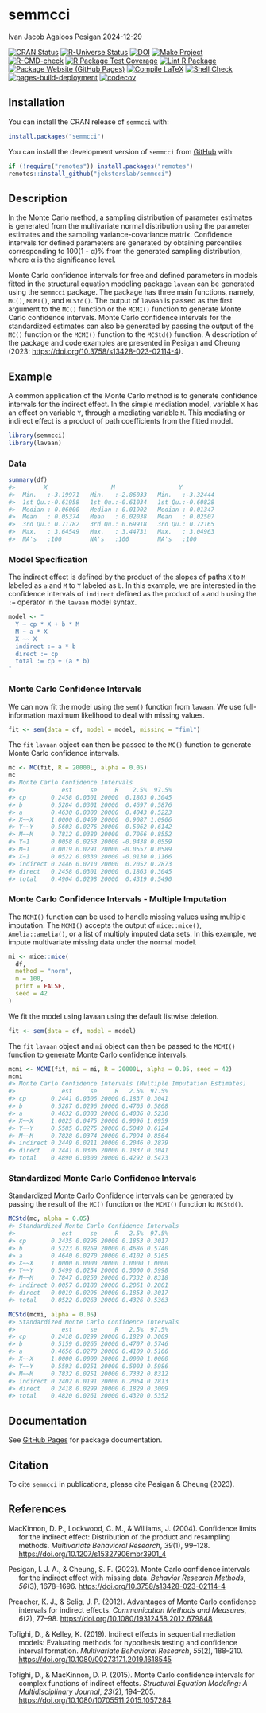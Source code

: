 semmcci
================
Ivan Jacob Agaloos Pesigan
2024-12-29

<!-- README.md is generated from .setup/readme/README.Rmd. Please edit that file -->

<!-- badges: start -->

[![CRAN
Status](https://www.r-pkg.org/badges/version/semmcci)](https://cran.r-project.org/package=semmcci)
[![R-Universe
Status](https://jeksterslab.r-universe.dev/badges/semmcci)](https://jeksterslab.r-universe.dev/semmcci)
[![DOI](https://zenodo.org/badge/DOI/10.3758/s13428-023-02114-4.svg)](https://doi.org/10.3758/s13428-023-02114-4)
[![Make
Project](https://github.com/jeksterslab/semmcci/actions/workflows/make.yml/badge.svg)](https://github.com/jeksterslab/semmcci/actions/workflows/make.yml)
[![R-CMD-check](https://github.com/jeksterslab/semmcci/actions/workflows/check-full.yml/badge.svg)](https://github.com/jeksterslab/semmcci/actions/workflows/check-full.yml)
[![R Package Test
Coverage](https://github.com/jeksterslab/semmcci/actions/workflows/test-coverage.yml/badge.svg)](https://github.com/jeksterslab/semmcci/actions/workflows/test-coverage.yml)
[![Lint R
Package](https://github.com/jeksterslab/semmcci/actions/workflows/lint.yml/badge.svg)](https://github.com/jeksterslab/semmcci/actions/workflows/lint.yml)
[![Package Website (GitHub
Pages)](https://github.com/jeksterslab/semmcci/actions/workflows/pkgdown-gh-pages.yml/badge.svg)](https://github.com/jeksterslab/semmcci/actions/workflows/pkgdown-gh-pages.yml)
[![Compile
LaTeX](https://github.com/jeksterslab/semmcci/actions/workflows/latex.yml/badge.svg)](https://github.com/jeksterslab/semmcci/actions/workflows/latex.yml)
[![Shell
Check](https://github.com/jeksterslab/semmcci/actions/workflows/shellcheck.yml/badge.svg)](https://github.com/jeksterslab/semmcci/actions/workflows/shellcheck.yml)
[![pages-build-deployment](https://github.com/jeksterslab/semmcci/actions/workflows/pages/pages-build-deployment/badge.svg)](https://github.com/jeksterslab/semmcci/actions/workflows/pages/pages-build-deployment)
[![codecov](https://codecov.io/gh/jeksterslab/semmcci/branch/main/graph/badge.svg?token=KVLUET3DJ6)](https://codecov.io/gh/jeksterslab/semmcci)
<!-- badges: end -->

## Installation

You can install the CRAN release of `semmcci` with:

``` r
install.packages("semmcci")
```

You can install the development version of `semmcci` from
[GitHub](https://github.com/jeksterslab/semmcci) with:

``` r
if (!require("remotes")) install.packages("remotes")
remotes::install_github("jeksterslab/semmcci")
```

## Description

In the Monte Carlo method, a sampling distribution of parameter
estimates is generated from the multivariate normal distribution using
the parameter estimates and the sampling variance-covariance matrix.
Confidence intervals for defined parameters are generated by obtaining
percentiles corresponding to 100(1 - α)% from the generated sampling
distribution, where α is the significance level.

Monte Carlo confidence intervals for free and defined parameters in
models fitted in the structural equation modeling package `lavaan` can
be generated using the `semmcci` package. The package has three main
functions, namely, `MC()`, `MCMI()`, and `MCStd()`. The output of
`lavaan` is passed as the first argument to the `MC()` function or the
`MCMI()` function to generate Monte Carlo confidence intervals. Monte
Carlo confidence intervals for the standardized estimates can also be
generated by passing the output of the `MC()` function or the `MCMI()`
function to the `MCStd()` function. A description of the package and
code examples are presented in Pesigan and Cheung (2023:
<https://doi.org/10.3758/s13428-023-02114-4>).

## Example

A common application of the Monte Carlo method is to generate confidence
intervals for the indirect effect. In the simple mediation model,
variable `X` has an effect on variable `Y`, through a mediating variable
`M`. This mediating or indirect effect is a product of path coefficients
from the fitted model.

``` r
library(semmcci)
library(lavaan)
```

### Data

``` r
summary(df)
#>        X                  M                  Y           
#>  Min.   :-3.19971   Min.   :-2.86033   Min.   :-3.32444  
#>  1st Qu.:-0.61958   1st Qu.:-0.61034   1st Qu.:-0.60828  
#>  Median : 0.06000   Median : 0.01902   Median : 0.01347  
#>  Mean   : 0.05374   Mean   : 0.02038   Mean   : 0.02507  
#>  3rd Qu.: 0.71782   3rd Qu.: 0.69918   3rd Qu.: 0.72165  
#>  Max.   : 3.64549   Max.   : 3.44731   Max.   : 3.04963  
#>  NA's   :100        NA's   :100        NA's   :100
```

### Model Specification

The indirect effect is defined by the product of the slopes of paths `X`
to `M` labeled as `a` and `M` to `Y` labeled as `b`. In this example, we
are interested in the confidence intervals of `indirect` defined as the
product of `a` and `b` using the `:=` operator in the `lavaan` model
syntax.

``` r
model <- "
  Y ~ cp * X + b * M
  M ~ a * X
  X ~~ X
  indirect := a * b
  direct := cp
  total := cp + (a * b)
"
```

### Monte Carlo Confidence Intervals

We can now fit the model using the `sem()` function from `lavaan`. We
use full-information maximum likelihood to deal with missing values.

``` r
fit <- sem(data = df, model = model, missing = "fiml")
```

The `fit` `lavaan` object can then be passed to the `MC()` function to
generate Monte Carlo confidence intervals.

``` r
mc <- MC(fit, R = 20000L, alpha = 0.05)
mc
#> Monte Carlo Confidence Intervals
#>             est     se     R    2.5%  97.5%
#> cp       0.2458 0.0301 20000  0.1863 0.3045
#> b        0.5284 0.0301 20000  0.4697 0.5876
#> a        0.4630 0.0300 20000  0.4043 0.5223
#> X~~X     1.0000 0.0469 20000  0.9087 1.0906
#> Y~~Y     0.5603 0.0276 20000  0.5062 0.6142
#> M~~M     0.7812 0.0380 20000  0.7066 0.8552
#> Y~1      0.0058 0.0253 20000 -0.0438 0.0559
#> M~1      0.0019 0.0291 20000 -0.0557 0.0589
#> X~1      0.0522 0.0330 20000 -0.0130 0.1166
#> indirect 0.2446 0.0210 20000  0.2052 0.2873
#> direct   0.2458 0.0301 20000  0.1863 0.3045
#> total    0.4904 0.0298 20000  0.4319 0.5490
```

### Monte Carlo Confidence Intervals - Multiple Imputation

The `MCMI()` function can be used to handle missing values using
multiple imputation. The `MCMI()` accepts the output of `mice::mice()`,
`Amelia::amelia()`, or a list of multiply imputed data sets. In this
example, we impute multivariate missing data under the normal model.

``` r
mi <- mice::mice(
  df,
  method = "norm",
  m = 100,
  print = FALSE,
  seed = 42
)
```

We fit the model using lavaan using the default listwise deletion.

``` r
fit <- sem(data = df, model = model)
```

The `fit` `lavaan` object and `mi` object can then be passed to the
`MCMI()` function to generate Monte Carlo confidence intervals.

``` r
mcmi <- MCMI(fit, mi = mi, R = 20000L, alpha = 0.05, seed = 42)
mcmi
#> Monte Carlo Confidence Intervals (Multiple Imputation Estimates)
#>             est     se     R   2.5%  97.5%
#> cp       0.2441 0.0306 20000 0.1837 0.3041
#> b        0.5287 0.0296 20000 0.4705 0.5868
#> a        0.4632 0.0303 20000 0.4036 0.5230
#> X~~X     1.0025 0.0475 20000 0.9096 1.0959
#> Y~~Y     0.5585 0.0275 20000 0.5049 0.6124
#> M~~M     0.7828 0.0374 20000 0.7094 0.8564
#> indirect 0.2449 0.0211 20000 0.2046 0.2879
#> direct   0.2441 0.0306 20000 0.1837 0.3041
#> total    0.4890 0.0300 20000 0.4292 0.5473
```

### Standardized Monte Carlo Confidence Intervals

Standardized Monte Carlo Confidence intervals can be generated by
passing the result of the `MC()` function or the `MCMI()` function to
`MCStd()`.

``` r
MCStd(mc, alpha = 0.05)
#> Standardized Monte Carlo Confidence Intervals
#>             est     se     R   2.5%  97.5%
#> cp       0.2435 0.0296 20000 0.1853 0.3017
#> b        0.5223 0.0269 20000 0.4686 0.5740
#> a        0.4640 0.0270 20000 0.4102 0.5165
#> X~~X     1.0000 0.0000 20000 1.0000 1.0000
#> Y~~Y     0.5499 0.0254 20000 0.5000 0.5998
#> M~~M     0.7847 0.0250 20000 0.7332 0.8318
#> indirect 0.0057 0.0188 20000 0.2061 0.2801
#> direct   0.0019 0.0296 20000 0.1853 0.3017
#> total    0.0522 0.0263 20000 0.4326 0.5363
```

``` r
MCStd(mcmi, alpha = 0.05)
#> Standardized Monte Carlo Confidence Intervals
#>             est     se     R   2.5%  97.5%
#> cp       0.2418 0.0299 20000 0.1829 0.3009
#> b        0.5159 0.0265 20000 0.4707 0.5746
#> a        0.4656 0.0270 20000 0.4109 0.5166
#> X~~X     1.0000 0.0000 20000 1.0000 1.0000
#> Y~~Y     0.5593 0.0251 20000 0.5003 0.5986
#> M~~M     0.7832 0.0251 20000 0.7332 0.8312
#> indirect 0.2402 0.0191 20000 0.2064 0.2813
#> direct   0.2418 0.0299 20000 0.1829 0.3009
#> total    0.4820 0.0261 20000 0.4320 0.5352
```

## Documentation

See [GitHub Pages](https://jeksterslab.github.io/semmcci/index.html) for
package documentation.

## Citation

To cite `semmcci` in publications, please cite Pesigan & Cheung (2023).

## References

<div id="refs" class="references csl-bib-body hanging-indent"
entry-spacing="0" line-spacing="2">

<div id="ref-MacKinnon-Lockwood-Williams-2004" class="csl-entry">

MacKinnon, D. P., Lockwood, C. M., & Williams, J. (2004). Confidence
limits for the indirect effect: Distribution of the product and
resampling methods. *Multivariate Behavioral Research*, *39*(1), 99–128.
<https://doi.org/10.1207/s15327906mbr3901_4>

</div>

<div id="ref-Pesigan-Cheung-2023" class="csl-entry">

Pesigan, I. J. A., & Cheung, S. F. (2023). Monte Carlo confidence
intervals for the indirect effect with missing data. *Behavior Research
Methods*, *56*(3), 1678–1696.
<https://doi.org/10.3758/s13428-023-02114-4>

</div>

<div id="ref-Preacher-Selig-2012" class="csl-entry">

Preacher, K. J., & Selig, J. P. (2012). Advantages of Monte Carlo
confidence intervals for indirect effects. *Communication Methods and
Measures*, *6*(2), 77–98. <https://doi.org/10.1080/19312458.2012.679848>

</div>

<div id="ref-Tofighi-Kelley-2019" class="csl-entry">

Tofighi, D., & Kelley, K. (2019). Indirect effects in sequential
mediation models: Evaluating methods for hypothesis testing and
confidence interval formation. *Multivariate Behavioral Research*,
*55*(2), 188–210. <https://doi.org/10.1080/00273171.2019.1618545>

</div>

<div id="ref-Tofighi-MacKinnon-2015" class="csl-entry">

Tofighi, D., & MacKinnon, D. P. (2015). Monte Carlo confidence intervals
for complex functions of indirect effects. *Structural Equation
Modeling: A Multidisciplinary Journal*, *23*(2), 194–205.
<https://doi.org/10.1080/10705511.2015.1057284>

</div>

</div>
